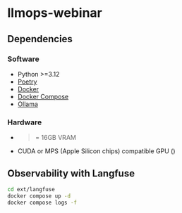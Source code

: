 # llmops-webinar

## Dependencies

### Software
* Python >=3.12
* [Poetry](https://python-poetry.org/docs/)
* [Docker](https://docs.docker.com/get-docker/)
* [Docker Compose](httpshttps://docs.docker.com/compose/install/)
* [Ollama](https://ollama.com/)

### Hardware
* >= 16GB VRAM
* CUDA or MPS (Apple Silicon chips) compatible GPU ()

## Observability with Langfuse
```bash
cd ext/langfuse
docker compose up -d
docker compose logs -f
```
